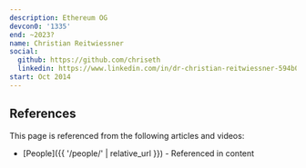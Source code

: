 ```yaml
---
description: Ethereum OG
devcon0: '1335'
end: ~2023?
name: Christian Reitwiessner
social:
  github: https://github.com/chriseth
  linkedin: https://www.linkedin.com/in/dr-christian-reitwiessner-594b0982/
start: Oct 2014
---
```


## References

This page is referenced from the following articles and videos:

- [People]({{ '/people/' | relative_url }}) - Referenced in content